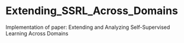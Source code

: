 # Extending_SSRL_Across_Domains
Implementation of paper: Extending and Analyzing Self-Supervised Learning Across Domains
